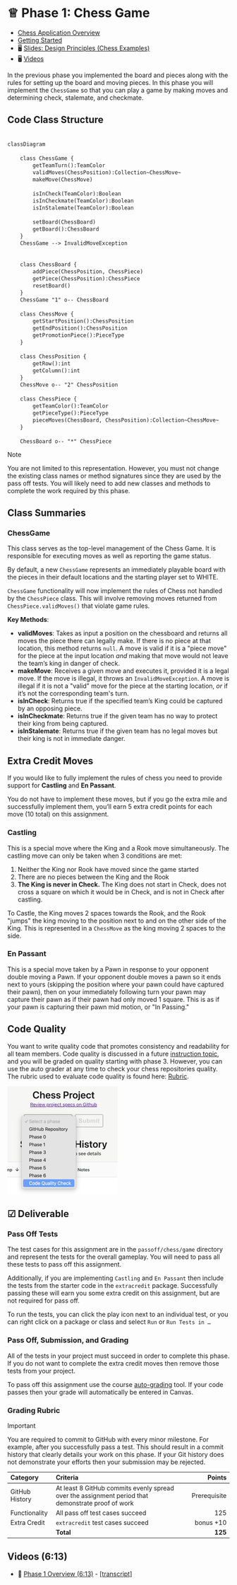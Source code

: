 # ♕ Phase 1: Chess Game

- [Chess Application Overview](../chess.md)
- [Getting Started](getting-started.md)
- 🖥️ [Slides: Design Principles (Chess Examples)](https://docs.google.com/presentation/d/1dncxSAgnIqjV9RNzGR94EWVltJiCApqC3EvNPqz97-E/edit?usp=sharing)
- 🖥️ [Videos](#videos)

In the previous phase you implemented the board and pieces along with the rules for setting up the board and moving pieces. In this phase you will implement the `ChessGame` so that you can play a game by making moves and determining check, stalemate, and checkmate.

## Code Class Structure

```mermaid

classDiagram

    class ChessGame {
        getTeamTurn():TeamColor
        validMoves(ChessPosition):Collection~ChessMove~
        makeMove(ChessMove)

        isInCheck(TeamColor):Boolean
        isInCheckmate(TeamColor):Boolean
        isInStalemate(TeamColor):Boolean

        setBoard(ChessBoard)
        getBoard():ChessBoard
    }
    ChessGame --> InvalidMoveException


    class ChessBoard {
        addPiece(ChessPosition, ChessPiece)
        getPiece(ChessPosition):ChessPiece
        resetBoard()
    }
    ChessGame "1" o-- ChessBoard

    class ChessMove {
        getStartPosition():ChessPosition
        getEndPosition():ChessPosition
        getPromotionPiece():PieceType
    }

    class ChessPosition {
        getRow():int
        getColumn():int
    }
    ChessMove o-- "2" ChessPosition

    class ChessPiece {
        getTeamColor():TeamColor
        getPieceType():PieceType
        pieceMoves(ChessBoard, ChessPosition):Collection~ChessMove~
    }

    ChessBoard o-- "*" ChessPiece
```

> [!NOTE]
> You are not limited to this representation. However, you must not change the existing class names or method signatures since they are used by the pass off tests. You will likely need to add new classes and methods to complete the work required by this phase.

## Class Summaries

### ChessGame

This class serves as the top-level management of the Chess Game. It is responsible for executing moves as well as reporting the game status.

By default, a new `ChessGame` represents an immediately playable board with the pieces in their default locations and the starting player set to WHITE.

`ChessGame` functionality will now implement the rules of Chess not handled by the `ChessPiece` class. This will involve removing moves returned from `ChessPiece.validMoves()` that violate game rules.

**Key Methods**:

- **validMoves**: Takes as input a position on the chessboard and returns all moves the piece there can legally make. If there is no piece at that location, this method returns `null`. A move is valid if it is a "piece move" for the piece at the input location _and_ making that move would not leave the team’s king in danger of check.
- **makeMove**: Receives a given move and executes it, provided it is a legal move. If the move is illegal, it throws an `InvalidMoveException`. A move is illegal if it is not a "valid" move for the piece at the starting location, _or_ if it’s not the corresponding team's turn.
- **isInCheck**: Returns true if the specified team’s King could be captured by an opposing piece.
- **isInCheckmate**: Returns true if the given team has no way to protect their king from being captured.
- **isInStalemate**: Returns true if the given team has no legal moves but their king is not in immediate danger.

## Extra Credit Moves

If you would like to fully implement the rules of chess you need to provide support for **Castling** and **En Passant**.

You do not have to implement these moves, but if you go the extra mile and successfully implement them, you’ll earn 5 extra credit points for each move (10 total) on this assignment.

### Castling

This is a special move where the King and a Rook move simultaneously. The castling move can only be taken when 3 conditions are met:

1. Neither the King nor Rook have moved since the game started
2. There are no pieces between the King and the Rook
3. **The King is never in Check.** The King does not start in Check, does not cross a square on which it would be in Check, and is not in Check after castling.

To Castle, the King moves 2 spaces towards the Rook, and the Rook "jumps" the king moving to the position next to and on the other side of the King. This is represented in a `ChessMove` as the king moving 2 spaces to the side.

### En Passant

This is a special move taken by a Pawn in response to your opponent double moving a Pawn. If your opponent double moves a pawn so it ends next to yours (skipping the position where your pawn could have captured their pawn), then on your immediately following turn your pawn may capture their pawn as if their pawn had only moved 1 square. This is as if your pawn is capturing their pawn mid motion, or "In Passing."

## Code Quality

You want to write quality code that promotes consistency and readability for all team members. Code quality is discussed in a future [instruction topic](../../instruction/quality-code/quality-code.md), and you will be graded on quality starting with phase 3. However, you can use the auto grader at any time to check your chess repositories quality. The rubric used to evaluate code quality is found here: [Rubric](../code-quality-rubric.md).

![Code Quality](../codeQuality.png)

## ☑ Deliverable

### Pass Off Tests

The test cases for this assignment are in the `passoff/chess/game` directory and represent the tests for the overall gameplay. You will need to pass all these tests to pass off this assignment.

Additionally, if you are implementing `Castling` and `En Passant` then include the tests from the starter code in the `extracredit` package. Successfully passing these will earn you some extra credit on this assignment, but are not required for pass off.

To run the tests, you can click the play icon next to an individual test, or you can right click on a package or class and select `Run` or `Run Tests in …`

### Pass Off, Submission, and Grading

All of the tests in your project must succeed in order to complete this phase. If you do not want to complete the extra credit moves then remove those tests from your project.

To pass off this assignment use the course [auto-grading](https://cs240.click/) tool. If your code passes then your grade will automatically be entered in Canvas.

### Grading Rubric

> [!IMPORTANT]
> You are required to commit to GitHub with every minor milestone. For example, after you successfully pass a test. This should result in a commit history that clearly details your work on this phase. If your Git history does not demonstrate your efforts then your submission may be rejected.

| Category       | Criteria                                                                                          |       Points |
|:---------------|:--------------------------------------------------------------------------------------------------|-------------:|
| GitHub History | At least 8 GitHub commits evenly spread over the assignment period that demonstrate proof of work | Prerequisite |
| Functionality  | All pass off test cases succeed                                                                   |          125 |
| Extra Credit   | `extracredit` test cases succeed                                                                  |    bonus +10 |
|                | **Total**                                                                                         |      **125** |

## <a name="videos"></a>Videos (6:13)


- 🎥 [Phase 1 Overview (6:13)](https://byu.hosted.panopto.com/Panopto/Pages/Viewer.aspx?id=f2342f5a-8513-44fe-b5cc-b1700151beac) - [[transcript]](https://github.com/user-attachments/files/17706850/CS_240_Phase_1_Overview_Transcript.pdf)
